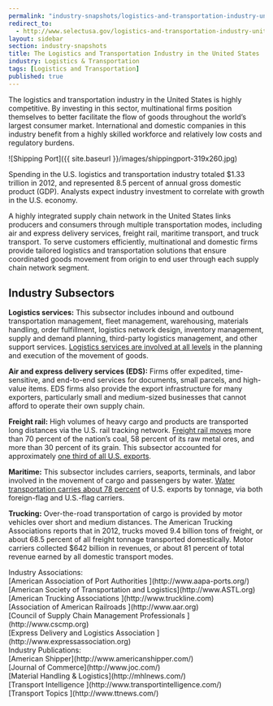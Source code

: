 ```yaml
---
permalink: "industry-snapshots/logistics-and-transportation-industry-united-states.html"
redirect_to:
  - http://www.selectusa.gov/logistics-and-transportation-industry-united-states
layout: sidebar
section: industry-snapshots
title: The Logistics and Transportation Industry in the United States
industry: Logistics & Transportation
tags: [Logistics and Transportation]
published: true
---
```


The logistics and transportation industry in the United States is highly competitive.&nbsp;By investing in this sector, multinational firms position themselves&nbsp;to better facilitate the flow of goods throughout the world’s largest consumer market.&nbsp;International and domestic companies in this industry benefit from a highly skilled workforce and relatively low costs and regulatory burdens.

<span class="imgright">![Shipping Port]({{ site.baseurl }}/images/shippingport-319x260.jpg)</span> 

Spending in the U.S. logistics and transportation industry totaled $1.33 trillion in 2012, and represented 8.5 percent of annual gross domestic product (GDP). Analysts expect industry investment to correlate with growth in the U.S. economy. 

A highly integrated supply chain network in the United States links producers and consumers through multiple transportation modes, including air and express delivery services, freight rail, maritime transport, and truck transport. To serve customers efficiently, multinational and domestic firms provide tailored logistics and transportation solutions that ensure coordinated goods movement from origin to end user through each supply chain network segment.&nbsp; 

## **Industry Subsectors**

**Logistics services:** This subsector includes inbound and outbound transportation management, fleet management, warehousing, materials handling, order fulfillment, logistics network design, inventory management, supply and demand planning, third-party logistics management, and other support services. [Logistics services are involved at all levels](http://www.cscmp.com/aboutcscmp/definitions.asp.) in the planning and execution of the movement of goods.

**Air and express delivery services (EDS):**&nbsp;Firms offer expedited, time-sensitive, and end-to-end services for documents, small parcels, and high-value items. EDS firms also provide the export infrastructure for many exporters, particularly small and medium-sized businesses that cannot afford to operate their own supply chain.

**Freight rail:**&nbsp;High volumes of heavy cargo and products are transported long distances via the U.S. rail tracking network.&nbsp;[Freight rail moves](http://www.bts.gov/publications/commodity_flow_survey/final_tables_december_2009/html/table_07.html)&nbsp;more than 70 percent of the nation’s coal, 58 percent of its raw metal ores, and more than 30 percent of its grain. This subsector accounted for approximately&nbsp;[one third of all U.S. exports](http://aar.org/~/media/aar/Background-Papers/The-Economic-Impact-of-Freight.ashx).

**Maritime:** This subsector includes carriers, seaports, terminals, and labor involved in the movement of cargo and passengers by water. [Water transportation carries about 78 percent](http://ops.fhwa.dot.gov/freight/freight_analysis/nat_freight_stats/docs/10factsfigures/excel/figure_2_02_web.xls) of U.S. exports by tonnage, via both foreign-flag and U.S.-flag carriers.&nbsp;

**Trucking:** Over-the-road transportation of cargo is provided by motor vehicles over short and medium distances. The American Trucking Associations reports that in 2012, trucks moved 9.4 billion tons of freight, or about 68.5 percent of all freight tonnage transported domestically. Motor carriers collected $642 billion in revenues, or about 81 percent of total revenue earned by all domestic transport modes. 

<span class="field field-type-link field-field-industry-assoications">
      <span class="field-label">Industry Associations:&nbsp;</span><br>
    <span class="field-items">
            <span class="field-item odd">
                    [American Association of Port Authorities ](http://www.aapa-ports.org/)        </span><br>
              <span class="field-item even">
                    [American Society of Transportation and Logistics](http://www.ASTL.org)        </span><br>
              <span class="field-item odd">
                    [American Trucking Associations ](http://www.truckline.com)        </span><br>
              <span class="field-item even">
                    [Association of American Railroads  ](http://www.aar.org)        </span><br>
              <span class="field-item odd">
                    [Council of Supply Chain Management Professionals ](http://www.cscmp.org)        </span><br>
              <span class="field-item even">
                    [Express Delivery and Logistics Association ](http://www.expressassociation.org)        </span>
        </span>
</span><br>
<span class="field field-type-link field-field-industry-publications">
      <span class="field-label">Industry Publications:&nbsp;</span><br>
    <span class="field-items">
            <span class="field-item odd">
                    [American Shipper](http://www.americanshipper.com/)        </span><br>
              <span class="field-item even">
                    [Journal of Commerce](http://www.joc.com/)        </span><br>
              <span class="field-item odd">
                    [Material Handling &amp; Logistics](http://mhlnews.com/)        </span><br>
              <span class="field-item even">
                    [Transport Intelligence ](http://www.transportintelligence.com/)        </span><br>
              <span class="field-item odd">
                    [Transport Topics ](http://www.ttnews.com/)        </span>
        </span>
</span><br>
